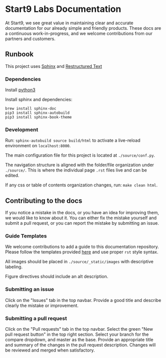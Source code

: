 # Start9 Labs Documentation

At Start9, we see great value in maintaining clear and accurate documentation for our already simple and friendly products. These docs are a continuous work-in-progress, and we welcome contributions from our partners and customers.

## Runbook

This project uses [Sphinx](https://www.sphinx-doc.org/en/master/usage/installation.html) and [Restructured Text](https://thomas-cokelaer.info/tutorials/sphinx/rest_syntax.html)

### Dependencies

Install [python3](https://docs.python-guide.org/starting/install3/osx/)

Install sphinx and dependencies:
```
brew install sphinx-doc
pip3 install sphinx-autobuild
pip3 install sphinx-book-theme
```

### Development

Run: `sphinx-autobuild source build/html` to activate a live-reload environment on `localhost:8000`.

The main configuration file for this project is located at `./source/conf.py`.

The navigation structure is aligned with the folder/file organization under `./source/`. This is where the individual page `.rst` files live and can be edited.

If any css or table of contents organization changes, run: `make clean html`.

## Contributing to the docs

If you notice a mistake in the docs, or you have an idea for improving them, we would like to know about it. You can either fix the mistake yourself and submit a pull request, or you can report the mistake by submitting an issue.

### Guide Templates

We welcome contributions to add a guide to this documentation repository. Please follow the templates provided [here](./source/contributing/template) and use proper `rst` style syntax. 

All images should be placed in `./source/_static/images` with descriptive labeling. 

Figure directives should include an alt description.

### Submitting an issue

Click on the "Issues" tab in the top navbar. Provide a good title and describe clearly the mistake or improvement.

### Submitting a pull request

Click on the "Pull requests" tab in the top navbar. Select the green "New pull request button" in the top right section. Select your branch for the compare dropdown, and master as the base. Provide an appropriate title and summary of the changes in the pull request description. Changes will be reviewed and merged when satisfactory. 